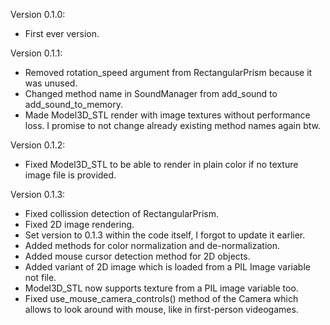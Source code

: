 Version 0.1.0:
- First ever version.

Version 0.1.1:
- Removed rotation_speed argument from RectangularPrism because it was unused.
- Changed method name in SoundManager from add_sound to add_sound_to_memory.
- Made Model3D_STL render with image textures without performance loss. I promise to not change already existing method names again btw.

Version 0.1.2: 
- Fixed Model3D_STL to be able to render in plain color if no texture image file is provided.

Version 0.1.3:
- Fixed collission detection of RectangularPrism.
- Fixed 2D image rendering.
- Set version to 0.1.3 within the code itself, I forgot to update it earlier.
- Added methods for color normalization and de-normalization.
- Added mouse cursor detection method for 2D objects.
- Added variant of 2D image which is loaded from a PIL Image variable not file.
- Model3D_STL now supports texture from a PIL image variable too.
- Fixed use_mouse_camera_controls() method of the Camera which allows to look around with mouse, like in first-person videogames.
